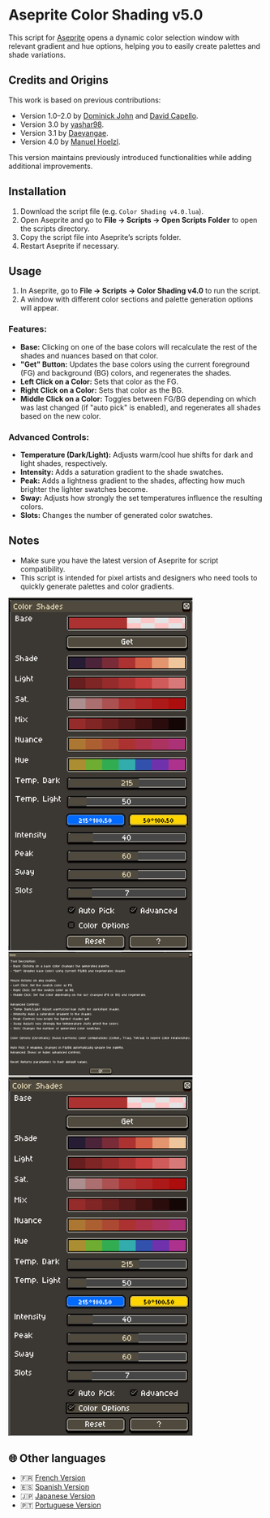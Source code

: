 # Aseprite Color Shading v5.0

This script for [Aseprite](https://www.aseprite.org/) opens a dynamic color selection window with relevant gradient and hue options, helping you to easily create palettes and shade variations.

## Credits and Origins

This work is based on previous contributions:

- Version 1.0–2.0 by [Dominick John](https://github.com/dominickjohn/aseprite/tree/master) and [David Capello](https://aseprite.org/).
- Version 3.0 by [yashar98](https://github.com/yashar98/aseprite/tree/main).
- Version 3.1 by [Daeyangae](https://github.com/Daeyangae/aseprite).
- Version 4.0 by [Manuel Hoelzl](https://github.com/hoelzlmanuel/aseprite-color-shading).

This version maintains previously introduced functionalities while adding additional improvements.

## Installation

1. Download the script file (e.g. `Color Shading v4.0.lua`).
2. Open Aseprite and go to **File -> Scripts -> Open Scripts Folder** to open the scripts directory.
3. Copy the script file into Aseprite’s scripts folder.
4. Restart Aseprite if necessary.

## Usage

1. In Aseprite, go to **File -> Scripts -> Color Shading v4.0** to run the script.
2. A window with different color sections and palette generation options will appear.

### Features:

- **Base:** Clicking on one of the base colors will recalculate the rest of the shades and nuances based on that color.
- **"Get" Button:** Updates the base colors using the current foreground (FG) and background (BG) colors, and regenerates the shades.
- **Left Click on a Color:** Sets that color as the FG.
- **Right Click on a Color:** Sets that color as the BG.
- **Middle Click on a Color:** Toggles between FG/BG depending on which was last changed (if "auto pick" is enabled), and regenerates all shades based on the new color.
  
### Advanced Controls:

- **Temperature (Dark/Light):** Adjusts warm/cool hue shifts for dark and light shades, respectively.
- **Intensity:** Adds a saturation gradient to the shade swatches.
- **Peak:** Adds a lightness gradient to the shades, affecting how much brighter the lighter swatches become.
- **Sway:** Adjusts how strongly the set temperatures influence the resulting colors.
- **Slots:** Changes the number of generated color swatches.

## Notes

- Make sure you have the latest version of Aseprite for script compatibility.
- This script is intended for pixel artists and designers who need tools to quickly generate palettes and color gradients.

<img width="363" alt="Color Shading v5.0" src="shadow/img/op1EN.png">
<img width="363" alt="Color Shading v5.0" src="shadow/img/op3EN.png">
<img width="363" alt="Color Shading v5.0" src="shadow/img/op2EN.png">

## 🌐 Other languages

- 🇫🇷 [French Version](shadow/README/README-FR.md)
- 🇪🇸 [Spanish Version](shadow/README/README-ES.md)
- 🇯🇵 [Japanese Version](shadow/README/README-JA.md)
- 🇵🇹 [Portuguese Version](shadow/README/README-PT.md)
